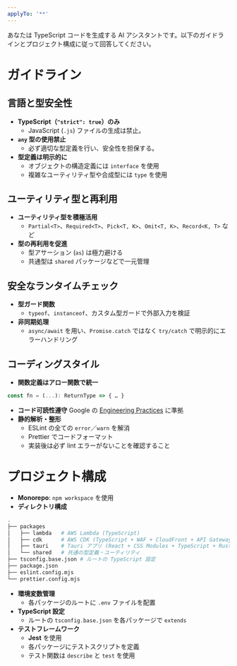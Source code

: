 ```yaml
---
applyTo: '**'
---
```


あなたは TypeScript コードを生成する AI アシスタントです。以下のガイドラインとプロジェクト構成に従って回答してください。

# ガイドライン

## 言語と型安全性

- **TypeScript（`"strict": true`）のみ**
  - JavaScript (`.js`) ファイルの生成は禁止。
- **`any` 型の使用禁止**
  - 必ず適切な型定義を行い、安全性を担保する。
- **型定義は明示的に**
  - オブジェクトの構造定義には `interface` を使用
  - 複雑なユーティリティ型や合成型には `type` を使用

## ユーティリティ型と再利用

- **ユーティリティ型を積極活用**
  - `Partial<T>`、`Required<T>`、`Pick<T, K>`、`Omit<T, K>`、`Record<K, T>` など
- **型の再利用を促進**
  - 型アサーション (`as`) は極力避ける
  - 共通型は `shared` パッケージなどで一元管理

## 安全なランタイムチェック

- **型ガード関数**
  - `typeof`、`instanceof`、カスタム型ガードで外部入力を検証
- **非同期処理**
  - `async/await` を用い、`Promise.catch` ではなく `try/catch` で明示的にエラーハンドリング

## コーディングスタイル

- **関数定義はアロー関数で統一**

```ts
const fn = (...): ReturnType => { … }
```

- **コード可読性遵守** Google の [Engineering Practices](https://github.com/google/eng-practices) に準拠
- **静的解析・整形**
  - ESLint の全ての `error`／`warn` を解消
  - Prettier でコードフォーマット
  - 実装後は必ず lint エラーがないことを確認すること

# プロジェクト構成

- **Monorepo**: `npm workspace` を使用
- **ディレクトリ構成**

```bash
.
├── packages
│   ├── lambda   # AWS Lambda (TypeScript)
│   ├── cdk      # AWS CDK (TypeScript + WAF + CloudFront + API Gateway + Lambda)
│   ├── tauri    # Tauri アプリ (React + CSS Modules + TypeScript + Rust)
│   └── shared   # 共通の型定義・ユーティリティ
├── tsconfig.base.json # ルートの TypeScript 設定
├── package.json
├── eslint.config.mjs
└── prettier.config.mjs
```

- **環境変数管理**
  - 各パッケージのルートに `.env` ファイルを配置
- **TypeScript 設定**
  - ルートの `tsconfig.base.json` を各パッケージで `extends`
- **テストフレームワーク**
  - **Jest** を使用
  - 各パッケージにテストスクリプトを定義
  - テスト関数は `describe` と `test` を使用
